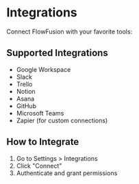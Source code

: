 # Integrations

Connect FlowFusion with your favorite tools:

## Supported Integrations
- Google Workspace
- Slack
- Trello
- Notion
- Asana
- GitHub
- Microsoft Teams
- Zapier (for custom connections)

## How to Integrate
1. Go to Settings > Integrations
2. Click "Connect"
3. Authenticate and grant permissions
